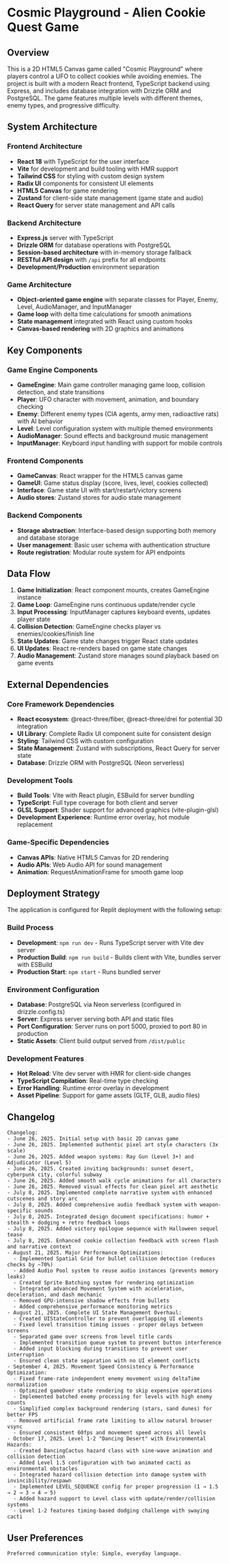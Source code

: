 # Cosmic Playground - Alien Cookie Quest Game

## Overview

This is a 2D HTML5 Canvas game called "Cosmic Playground" where players control a UFO to collect cookies while avoiding enemies. The project is built with a modern React frontend, TypeScript backend using Express, and includes database integration with Drizzle ORM and PostgreSQL. The game features multiple levels with different themes, enemy types, and progressive difficulty.

## System Architecture

### Frontend Architecture
- **React 18** with TypeScript for the user interface
- **Vite** for development and build tooling with HMR support
- **Tailwind CSS** for styling with custom design system
- **Radix UI** components for consistent UI elements
- **HTML5 Canvas** for game rendering
- **Zustand** for client-side state management (game state and audio)
- **React Query** for server state management and API calls

### Backend Architecture
- **Express.js** server with TypeScript
- **Drizzle ORM** for database operations with PostgreSQL
- **Session-based architecture** with in-memory storage fallback
- **RESTful API design** with `/api` prefix for all endpoints
- **Development/Production** environment separation

### Game Architecture
- **Object-oriented game engine** with separate classes for Player, Enemy, Level, AudioManager, and InputManager
- **Game loop** with delta time calculations for smooth animations
- **State management** integrated with React using custom hooks
- **Canvas-based rendering** with 2D graphics and animations

## Key Components

### Game Engine Components
- **GameEngine**: Main game controller managing game loop, collision detection, and state transitions
- **Player**: UFO character with movement, animation, and boundary checking
- **Enemy**: Different enemy types (CIA agents, army men, radioactive rats) with AI behavior
- **Level**: Level configuration system with multiple themed environments
- **AudioManager**: Sound effects and background music management
- **InputManager**: Keyboard input handling with support for mobile controls

### Frontend Components
- **GameCanvas**: React wrapper for the HTML5 canvas game
- **GameUI**: Game status display (score, lives, level, cookies collected)
- **Interface**: Game state UI with start/restart/victory screens
- **Audio stores**: Zustand stores for audio state management

### Backend Components
- **Storage abstraction**: Interface-based design supporting both memory and database storage
- **User management**: Basic user schema with authentication structure
- **Route registration**: Modular route system for API endpoints

## Data Flow

1. **Game Initialization**: React component mounts, creates GameEngine instance
2. **Game Loop**: GameEngine runs continuous update/render cycle
3. **Input Processing**: InputManager captures keyboard events, updates player state
4. **Collision Detection**: GameEngine checks player vs enemies/cookies/finish line
5. **State Updates**: Game state changes trigger React state updates
6. **UI Updates**: React re-renders based on game state changes
7. **Audio Management**: Zustand store manages sound playback based on game events

## External Dependencies

### Core Framework Dependencies
- **React ecosystem**: @react-three/fiber, @react-three/drei for potential 3D integration
- **UI Library**: Complete Radix UI component suite for consistent design
- **Styling**: Tailwind CSS with custom configuration
- **State Management**: Zustand with subscriptions, React Query for server state
- **Database**: Drizzle ORM with PostgreSQL (Neon serverless)

### Development Tools
- **Build Tools**: Vite with React plugin, ESBuild for server bundling
- **TypeScript**: Full type coverage for both client and server
- **GLSL Support**: Shader support for advanced graphics (vite-plugin-glsl)
- **Development Experience**: Runtime error overlay, hot module replacement

### Game-Specific Dependencies
- **Canvas APIs**: Native HTML5 Canvas for 2D rendering
- **Audio APIs**: Web Audio API for sound management
- **Animation**: RequestAnimationFrame for smooth game loop

## Deployment Strategy

The application is configured for Replit deployment with the following setup:

### Build Process
- **Development**: `npm run dev` - Runs TypeScript server with Vite dev server
- **Production Build**: `npm run build` - Builds client with Vite, bundles server with ESBuild
- **Production Start**: `npm start` - Runs bundled server

### Environment Configuration
- **Database**: PostgreSQL via Neon serverless (configured in drizzle.config.ts)
- **Server**: Express server serving both API and static files
- **Port Configuration**: Server runs on port 5000, proxied to port 80 in production
- **Static Assets**: Client build output served from `/dist/public`

### Development Features
- **Hot Reload**: Vite dev server with HMR for client-side changes
- **TypeScript Compilation**: Real-time type checking
- **Error Handling**: Runtime error overlay in development
- **Asset Pipeline**: Support for game assets (GLTF, GLB, audio files)

## Changelog

```
Changelog:
- June 26, 2025. Initial setup with basic 2D canvas game
- June 26, 2025. Implemented authentic pixel art style characters (3x scale)
- June 26, 2025. Added weapon systems: Ray Gun (Level 3+) and Adjudicator (Level 5)
- June 26, 2025. Created inviting backgrounds: sunset desert, cyberpunk city, colorful subway
- June 26, 2025. Added smooth walk cycle animations for all characters
- June 26, 2025. Removed visual effects for clean pixel art aesthetic
- July 8, 2025. Implemented complete narrative system with enhanced cutscenes and story arc
- July 8, 2025. Added comprehensive audio feedback system with weapon-specific sounds
- July 8, 2025. Integrated design document specifications: humor + stealth + dodging + retro feedback loops
- July 8, 2025. Added victory epilogue sequence with Halloween sequel tease
- July 8, 2025. Enhanced cookie collection feedback with screen flash and narrative context
- August 21, 2025. Major Performance Optimizations:
  - Implemented Spatial Grid for bullet collision detection (reduces checks by ~70%)
  - Added Audio Pool system to reuse audio instances (prevents memory leaks)
  - Created Sprite Batching system for rendering optimization
  - Integrated advanced Movement System with acceleration, deceleration, and dash mechanic
  - Removed GPU-intensive shadow effects from bullets
  - Added comprehensive performance monitoring metrics
- August 21, 2025. Complete UI State Management Overhaul:
  - Created UIStateController to prevent overlapping UI elements
  - Fixed level transition timing issues - proper delays between screens
  - Separated game over screens from level title cards
  - Implemented transition queue system to prevent button interference
  - Added input blocking during transitions to prevent user interruption
  - Ensured clean state separation with no UI element conflicts
- September 4, 2025. Movement Speed Consistency & Performance Optimization:
  - Fixed frame-rate independent enemy movement using deltaTime normalization
  - Optimized gameOver state rendering to skip expensive operations
  - Implemented batched enemy processing for levels with high enemy counts
  - Simplified complex background rendering (stars, sand dunes) for better FPS
  - Removed artificial frame rate limiting to allow natural browser vsync
  - Ensured consistent 60fps and movement speed across all levels
- October 17, 2025. Level 1-2 "Dancing Desert" with Environmental Hazards:
  - Created DancingCactus hazard class with sine-wave animation and collision detection
  - Added Level 1.5 configuration with two animated cacti as environmental obstacles
  - Integrated hazard collision detection into damage system with invincibility/respawn
  - Implemented LEVEL_SEQUENCE config for proper progression (1 → 1.5 → 2 → 3 → 4 → 5)
  - Added hazard support to Level class with update/render/collision systems
  - Level 1-2 features timing-based dodging challenge with swaying cacti
```

## User Preferences

```
Preferred communication style: Simple, everyday language.
```